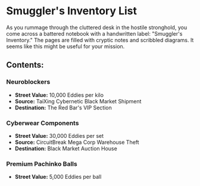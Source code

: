 # Smuggler's Inventory List

As you rummage through the cluttered desk in the hostile stronghold, you come across a battered notebook with a handwritten label: "Smuggler's Inventory." The pages are filled with cryptic notes and scribbled diagrams. It seems like this might be useful for your mission.

## Contents:

### **Neuroblockers**
- **Street Value:** 10,000 Eddies per kilo
- **Source:** TaiXing Cybernetic Black Market Shipment
- **Destination:** The Red Bar's VIP Section

### **Cyberwear Components**
- **Street Value:** 30,000 Eddies per set
- **Source:** CircuitBreak Mega Corp Warehouse Theft
- **Destination:** Black Market Auction House

### **Premium Pachinko Balls**
- **Street Value:** 5,000 Eddies per ball